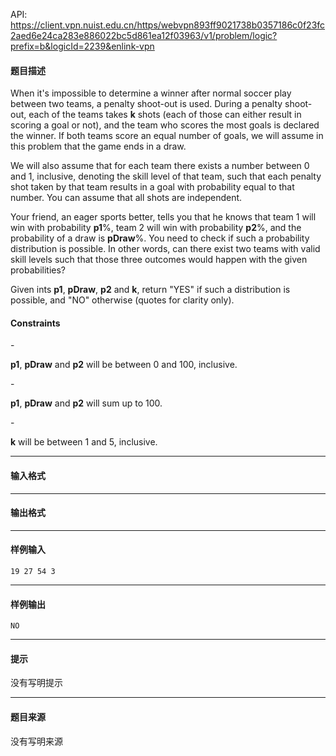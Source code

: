 API: https://client.vpn.nuist.edu.cn/https/webvpn893ff9021738b0357186c0f23fc2aed6e24ca283e886022bc5d861ea12f03963/v1/problem/logic?prefix=b&logicId=2239&enlink-vpn

#### 题目描述

When it's impossible to determine a winner after normal soccer play between two teams, a penalty shoot-out is used. During a penalty shoot-out, each of the teams takes **k** shots (each of those can either result in scoring a goal or not), and the team who scores the most goals is declared the winner. If both teams score an equal number of goals, we will assume in this problem that the game ends in a draw.

We will also assume that for each team there exists a number between 0 and 1, inclusive, denoting the skill level of that team, such that each penalty shot taken by that team results in a goal with probability equal to that number. You can assume that all shots are independent.

Your friend, an eager sports better, tells you that he knows that team 1 will win with probability **p1**%, team 2 will win with probability **p2**%, and the probability of a draw is **pDraw**%. You need to check if such a probability distribution is possible. In other words, can there exist two teams with valid skill levels such that those three outcomes would happen with the given probabilities?

Given ints **p1**, **pDraw**, **p2** and **k**, return "YES" if such a distribution is possible, and "NO" otherwise (quotes for clarity only).

#### Constraints

\-

**p1**, **pDraw** and **p2** will be between 0 and 100, inclusive.

\-

**p1**, **pDraw** and **p2** will sum up to 100.

\-

**k** will be between 1 and 5, inclusive.

---

#### 输入格式

---

#### 输出格式

---

#### 样例输入
```
19 27 54 3 

```

---

#### 样例输出
```
NO
```

---

#### 提示

没有写明提示

---

#### 题目来源

没有写明来源